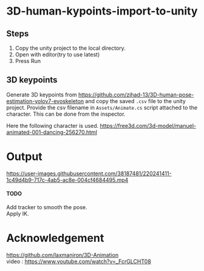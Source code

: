 # 3D-human-kypoints-import-to-unity

## Steps
1. Copy the unity project to the local directory.
2. Open with editor(try to use latest)
3. Press Run

## 3D keypoints
Generate 3D keypoints from https://github.com/zihad-13/3D-human-pose-estimation-yolov7-evoskeleton
and copy the saved ```.csv``` file to the unity project. Provide the csv filename in ```Assets/Animate.cs``` script attached to the character. This can be done from the inspector.

Here the following character is used.
https://free3d.com/3d-model/manuel-animated-001-dancing-256270.html

# Output



https://user-images.githubusercontent.com/38187481/220241411-1c49d4b9-717c-4ab5-ac8e-004cf4684495.mp4



#### TODO
Add tracker to smooth the pose. \
Apply IK.

# Acknowledgement
https://github.com/laxmaniron/3D-Animation \
video : https://www.youtube.com/watch?v=_FcrGLCHT08
